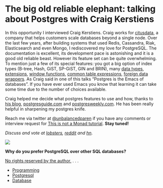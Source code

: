 # The big old reliable elephant: talking about Postgres with Craig Kerstiens

In this opportunity I interviewed Craig Kerstiens. Craig works for [citusdata](https://www.citusdata.com/), a company that helps customers scale databases beyond a single node. Over the last few years, after building systems that used Redis, Cassandra, Riak, Elasticsearch and even Mongo, I rediscovered my love for PostgreSQL. The documentation is excellent, its development pace is astonishing and it is a good old reliable beast. However its feature set can be quite overwhelming. To mention just a few of its special features: you got a big option of index types (B-tree, Hash, GiST, SP-GiST, GIN and BRIN), many [data types](http://www.craigkerstiens.com/2014/05/07/Postgres-datatypes-the-ones-youre-not-using/), [extensions](http://railsware.com/blog//2012/04/23/postgresql-most-useful-extensions/), [window functions](http://postgresguide.com/sql/window.html), [common table expressions](http://postgresguide.com/cool/ctes.html), [foreign data wrappers](http://www.craigkerstiens.com/2013/08/05/a-look-at-FDWs/). As Craig said in one of this talks “Postgres is the Emacs of databases”. If you have ever used Emacs you know that learning it can take some time due to the number of choices available.

Craig helped me decide what postgres features to use and how, thanks to [his blog](http://www.craigkerstiens.com/content/), [postgresguide.com](http://www.postgresguide.com/) and [postgresweekly.com](https://postgresweekly.com/). He has been really helpful in sharpening my postgres knife.

Reach me via twitter at [@unbalancedparen](http://twitter.com/unbalancedparen) if you have any comments or interview request for [This is not a Monad tutorial](https://medium.com/this-is-not-a-monad-tutorial/). **Stay tuned!**

_Discuss and vote at_ [_lobsters_](https://lobste.rs/s/y0k2h5/big_old_reliable_elephant_talking_about)_,_ [_reddit_](https://www.reddit.com/r/programming/comments/67owq6/the_big_old_reliable_elephant_talking_about/) _and_ [_hn_](https://news.ycombinator.com/item?id=14203940)_._

![](https://miro.medium.com/max/560/1*xBJtkf59c2V5ncf-Q-1_Eg.jpeg?q=20)

**Why do you prefer PostgreSQL over other SQL databases?**

[No rights reserved by the author.](http://creativecommons.org/publicdomain/zero/1.0/)
   . . .

-   [Programming](https://notamonadtutorial.com/tagged/programming)
-   [Postgresql](https://notamonadtutorial.com/tagged/postgresql)
-   [Database](https://notamonadtutorial.com/tagged/database)
